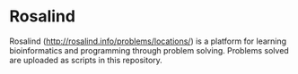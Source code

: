 # Rosalind 

Rosalind (http://rosalind.info/problems/locations/) is a platform for learning bioinformatics and programming through problem solving.
Problems solved are uploaded as scripts in this repository.
